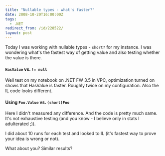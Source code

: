 ```yaml
---
title: "Nullable types - what's faster?"
date: 2008-10-20T16:00:00Z
tags:
  - .NET
redirect_from: /id/228522/
layout: post
---
```

Today I was working with nullable types - `short?` for my instance. I was wondering what's the fastest way of getting value and also testing whether the value is there.

#### `HasValue` vs. `!= null`

Well test on my notebook on .NET FW 3.5 in VPC, optimization turned on shows that HasValue is faster. Roughly twice on my configuration. Also the IL code looks different.

#### Using `Foo.Value` vs. `(short)Foo`

Here I didn't measured any difference. And the code is pretty much same. It's not exhaustive testing (and you know - I believe only in stats I adulterated ;)).

I did about 10 runs for each test and looked to IL (it's fastest way to prove your idea is wrong or not). 

What about you? Similar results?